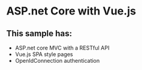 # ASP.net Core with Vue.js

## This sample has:

*   ASP.net core MVC with a RESTful API
*   Vue.js SPA style pages
*   OpenIdConnection authentication